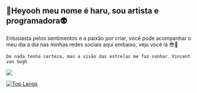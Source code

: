 ## 🥴Heyooh meu nome é haru, sou artista e programadora👽
Entusiasta pelos sentimentos e a paixão por criar, você pode acompanhar o meu dia a dia nas minhas redes sociais aqui embaixo, vejo você lá 😎🤞

`` De nada tenho certeza, mas a visão das estrelas me faz sonhar.
``
``
Vincent van Gogh
``
<div> 
  <a href="https://instagram.com/haru_png" target="_blank"><img src="https://img.shields.io/badge/-Instagram-%23E4405F?style=for-the-badge&logo=instagram&logoColor=white" target="_blank"></a>
  
</div>

[![Top Langs](https://github-readme-stats.vercel.app/api/top-langs/?username=haru-kai)](https://github.com/haru-kai/github-readme-stats)
